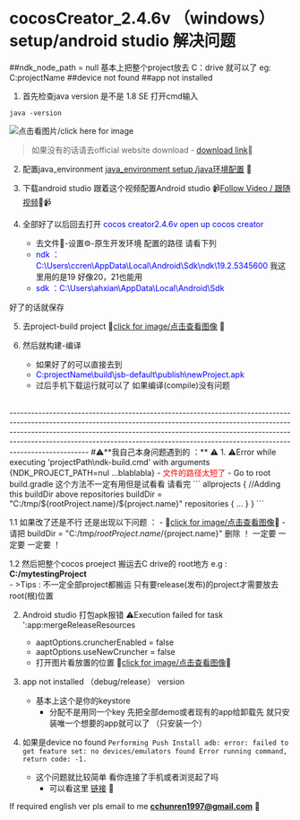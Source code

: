 # cocosCreator_2.4.6v （windows）setup/android studio 解决问题 
##ndk_node_path = null 基本上把整个project放去 C：drive 就可以了 eg: C:projectName
##device not found
##app not installed

1. 首先检查java version 是不是 1.8 SE 
打开cmd输入 
```
java -version
```
![点击看图片/click here for image](https://user-images.githubusercontent.com/49250073/160803094-05aeacbd-f395-49fb-a241-03313aa2452a.png)

> 如果没有的话请去official website download - [download link](https://www.oracle.com/java/technologies/downloads/#java8-windows)🔗

2. 配置java_environment
[java_environment setup /java环境配置](https://www.runoob.com/w3cnote/windows10-java-setup.html) 🔗

3. 下载android studio
跟着这个视频配置Android studio
📹[Follow Video / 跟随视频](https://www.bilibili.com/video/BV1Z44y1C7t8?spm_id_from=333.1007.top_right_bar_window_history.content.click)🔗📹

4. 全部好了以后回去打开 <span style="color: blue">cocos creator2.4.6v open up cocos creator</span>
    - 去文件📁-设置⚙-原生开发环境 配置的路径 请看下列
    - <span style="color: blue">ndk ： C:\Users\ccren\AppData\Local\Android\Sdk\ndk\19.2.5345600</span> 我这里用的是19 好像20，21也能用
    - <span style="color: blue">sdk ：C:\Users\ahxian\AppData\Local\Android\Sdk</span>

好了的话就保存

5. 去project-build project
📂[click for image/点击查看图像](https://user-images.githubusercontent.com/49250073/160804505-6ca9efa9-9541-43f1-9c9b-f174cbc98c05.png) 📂

6. 然后就构建-编译
    - 如果好了的可以直接去到
    - <span style="color: blue">C:projectName\build\jsb-default\publish\newProject.apk</span>
    - 过后手机下载运行就可以了 如果编译(compile)没有问题
<br>
----------------------------------------------------------------------------------------------------------------------------------------------------------------------------------------------------------------------------------------------------------------------------------------------------------------------------------------------
#⚠️**我自己本身问题遇到的 ：** ⚠️
1. ⚠️Error while executing 'projectPath\ndk-build.cmd' with arguments {NDK_PROJECT_PATH=nul ...blablabla} 
    - <span style="color: red">文件的路径太短了</span>
    - Go to root build.gradle 这个方法不一定有用但是试看看 请看完
```
allprojects {
//Adding this buildDir above repositories 
    buildDir = "C:/tmp/${rootProject.name}/${project.name}"
    repositories {
       ...
    }
}
```

1.1 如果改了还是不行 还是出现以下问题 ：
    - 📂[click for image/点击查看图像](https://user-images.githubusercontent.com/49250073/160814167-9b1e98f1-fc84-441c-ad32-bab614bc7bf2.png)📂
    - 请把 buildDir = "C:/tmp/${rootProject.name}/${project.name}" 删除 ！ 一定要 一定要 一定要 ！


1.2 然后把整个cocos proeject 搬运去C drive的 root地方 e.g : **C:/mytestingProject** <br>
    - >Tips : 不一定全部project都搬运 只有要release(发布)的project才需要放去 root(根)位置

2. Android studio 打包apk报错 ⚠️Execution failed for task ':app:mergeReleaseResources

    - aaptOptions.cruncherEnabled = false
    - aaptOptions.useNewCruncher = false
    - 打开图片看放置的位置
📂[click for image/点击查看图像](https://user-images.githubusercontent.com/49250073/160807664-c4bed91d-a902-471b-8674-893eb28b91c1.png)📂

3. app not installed （debug/release） version
    - 基本上这个是你的keystore 
        - 分配不是用同一个key 先把全部demo或者现有的app给卸载先 就只安装唯一个想要的app就可以了 （只安装一个）

4. 如果是device no found
`
Performing Push Install
adb: error: failed to get feature set: no devices/emulators found
Error running command, return code: -1.
`
    - 这个问题就比较简单 看你连接了手机或者浏览起了吗
        - 可以看这里 [链接](https://www.cnblogs.com/gamedaybyday/p/13576629.html) 🔗
        
        
If required english ver pls email to me **cchunren1997@gmail.com** 📧

